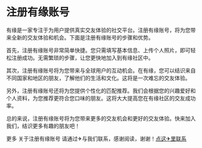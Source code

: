 # 注册有缘账号

有缘是一家专注于为用户提供真实交友体验的社交平台。注册有缘账号，将为您带来全新的交友体验和机会。下面是注册有缘账号的步骤和优势。

首先，注册有缘账号非常简单快捷。您只需填写基本信息、上传个人照片，即可轻松注册成功。无需繁琐的步骤，让您更快地加入到有缘社区中。

其次，注册有缘账号将为您带来与全球用户的互动机会。在有缘，您可以结识来自不同国家和地区的朋友，了解他们的生活和文化。这将是一次难忘的交友体验。

另外，注册有缘账号还将为您提供个性化的匹配推荐。我们会根据您的兴趣爱好和个人资料，为您推荐更符合您口味的朋友。这将大大提高您在有缘社区的交友成功率。

总的来说，注册有缘账号将为您带来更多的交友机会和更好的交友体验。快来加入我们，结识更多有趣的朋友吧！

更多 关于注册有缘账号 请通过✈与我们联系，感谢阅读，谢谢！[点这✈里联系](https://c.k02.cc)